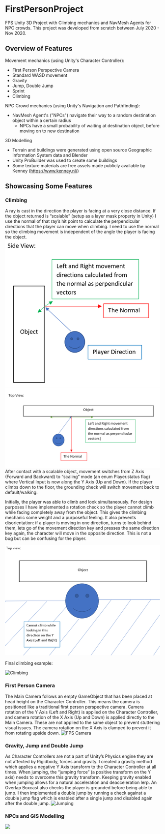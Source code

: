 # FirstPersonProject
FPS Unity 3D Project with Climbing mechanics and NavMesh Agents for NPC crowds. This project was developed from scratch between July 2020 - Nov 2020.

## Overview of Features
Movement mechanics (using Unity's Character Controller):
- First Person Perspective Camera
- Standard WASD movement
- Gravity
- Jump, Double Jump
- Sprint
- Climbing

NPC Crowd mechanics (using Unity's Navigation and Pathfinding):
- NavMesh Agent's ("NPCs") navigate their way to a random destination object within a certain radius
  - NPCs have a small probability of waiting at destination object, before moving on to new destination

3D Modelling
- Terrain and buildings were generated using open source Geographic Information System data and Blender
- Unity ProBuilder was used to create some buildings
- Some texture materials are free assets made publicly available by Kenney (https://www.kenney.nl/)

## Showcasing Some Features

### Climbing
A ray is cast in the direction the player is facing at a very close distance. If the object returned is “scalable” (setup as a layer mask property in Unity) I use the normal of that ray’s hit point to calculate the perpendicular directions that the player can move when climbing. I need to use the normal so the climbing movement is independent of the angle the player is facing the object. 
![](https://github.com/bM7tcHF88GBxDni/README-GIF-Storage/blob/main/sideview.png)
![](https://github.com/bM7tcHF88GBxDni/README-GIF-Storage/blob/main/topview.png)
After contact with a scalable object, movement switches from Z Axis (Forward and Backward) to “scaling” mode (an enum Player.status flag) where Vertical Input is now along the Y Axis (Up and Down). If the player climbs down to the floor, the grounding check will switch movement back to default/walking.

Initially, the player was able to climb and look simultaneously. For design purposes I have implemented a rotation check so the player cannot climb while facing completely away from the object. This gives the climbing mechanic some weight and a purposeful feeling. It also prevents disorientation: if a player is moving in one direction, turns to look behind them, lets go of the movement direction key and presses the same direction key again, the character will move in the opposite direction. This is not a bug but can be confusing for the player.

![](https://github.com/bM7tcHF88GBxDni/README-GIF-Storage/blob/main/topviewclimb.png)

Final climbing example:

![Climbing](https://github.com/bM7tcHF88GBxDni/README-GIF-Storage/blob/main/climbing.gif)

### First Person Camera
The Main Camera follows an empty GameObject that has been placed at head height on the Character Controller. This means the camera is positioned like a traditional first person perspective camera. Camera rotation of the Y Axis (Left and Right) is applied on the Character Controller, and camera rotation of the X Axis (Up and Down) is applied directly to the Main Camera. These are not applied to the same object to prevent stuttering visual issues. The camera rotation on the X Axis is clamped to prevent it from rotating upside down.
![FPS Camera](https://github.com/bM7tcHF88GBxDni/README-GIF-Storage/blob/main/camera-1.gif)

### Gravity, Jump and Double Jump
As Character Controllers are not a part of Unity’s Physics engine they are not affected by Rigidbody, forces and gravity. I created a gravity method which applies a negative Y Axis transform to the Character Controller at all times. When jumping, the “jumping force” (a positive transform on the Y axis) needs to overcome this gravity transform. Keeping gravity enabled when jumping allows for a natural acceleration and deacceleration lerp. An Overlap Boxcast also checks the player is grounded before being able to jump. I then implemented a double jump by running a check against a double jump flag which is enabled after a single jump and disabled again after the double jump.
![Jumping](https://github.com/bM7tcHF88GBxDni/README-GIF-Storage/blob/main/jumping.gif)

### NPCs and GIS Modelling
![](https://github.com/bM7tcHF88GBxDni/README-GIF-Storage/blob/main/npcs%20and%20terrain.gif)
